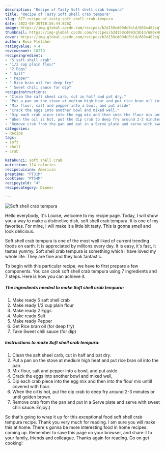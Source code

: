 ```yaml
---
description: "Recipe of Tasty Soft shell crab tempura"
title: "Recipe of Tasty Soft shell crab tempura"
slug: 677-recipe-of-tasty-soft-shell-crab-tempura
date: 2022-08-30T18:56:44.826Z
image: https://img-global.cpcdn.com/recipes/b2d158cd09dc5b1d/680x482cq70/soft-shell-crab-tempura-recipe-main-photo.jpg
thumbnail: https://img-global.cpcdn.com/recipes/b2d158cd09dc5b1d/680x482cq70/soft-shell-crab-tempura-recipe-main-photo.jpg
cover: https://img-global.cpcdn.com/recipes/b2d158cd09dc5b1d/680x482cq70/soft-shell-crab-tempura-recipe-main-photo.jpg
author: Rosa Fletcher
ratingvalue: 4.4
reviewcount: 18279
recipeingredient:
- "5 saft shell crab"
- "1/2 cup plain flour"
- "2 Eggs"
- " Salt"
- " Pepper"
- " Rice bran oil for deep fry"
- " Sweet chili sauce for dip"
recipeinstructions:
- "Clean the saft sheel carb, cut in half and pat dry."
- "Put a pan on the stove at medium high heat and put rice bran oil into the pan."
- "Mix flour, salt and pepper into a bowl, and put aside"
- "Crack the eggs into another bowl and mixed well,"
- "Dip each crab piece into the egg mix and then into the flour mix untill covered with flour."
- "When the oil is hot, put the dip crab to deep fry around 2-3 minutes or until golden brown."
- "Remove crab from the pan and put in a Serve plate and serve with sweet chili sauce. Enjoy:)"
categories:
- Recipe
tags:
- soft
- shell
- crab

katakunci: soft shell crab 
nutrition: 114 calories
recipecuisine: American
preptime: "PT31M"
cooktime: "PT54M"
recipeyield: "4"
recipecategory: Dinner

---
```



![Soft shell crab tempura](https://img-global.cpcdn.com/recipes/b2d158cd09dc5b1d/680x482cq70/soft-shell-crab-tempura-recipe-main-photo.jpg)

Hello everybody, it's Louise, welcome to my recipe page. Today, I will show you a way to make a distinctive dish, soft shell crab tempura. It is one of my favorites. For mine, I will make it a little bit tasty. This is gonna smell and look delicious.



Soft shell crab tempura is one of the most well liked of current trending foods on earth. It is appreciated by millions every day. It is easy, it's fast, it tastes yummy. Soft shell crab tempura is something which I have loved my whole life. They are fine and they look fantastic.


To begin with this particular recipe, we have to first prepare a few components. You can cook soft shell crab tempura using 7 ingredients and 7 steps. Here is how you can achieve it.

<!--inarticleads1-->

##### The ingredients needed to make Soft shell crab tempura:

1. Make ready 5 saft shell crab
1. Make ready 1/2 cup plain flour
1. Make ready 2 Eggs
1. Make ready  Salt
1. Make ready  Pepper
1. Get  Rice bran oil (for deep fry)
1. Take  Sweet chili sauce (for dip)




<!--inarticleads2-->

##### Instructions to make Soft shell crab tempura:

1. Clean the saft sheel carb, cut in half and pat dry.
1. Put a pan on the stove at medium high heat and put rice bran oil into the pan.
1. Mix flour, salt and pepper into a bowl, and put aside
1. Crack the eggs into another bowl and mixed well,
1. Dip each crab piece into the egg mix and then into the flour mix untill covered with flour.
1. When the oil is hot, put the dip crab to deep fry around 2-3 minutes or until golden brown.
1. Remove crab from the pan and put in a Serve plate and serve with sweet chili sauce. Enjoy:)




So that's going to wrap it up for this exceptional food soft shell crab tempura recipe. Thank you very much for reading. I am sure you will make this at home. There's gonna be more interesting food in home recipes coming up. Remember to save this page on your browser, and share it to your family, friends and colleague. Thanks again for reading. Go on get cooking!
